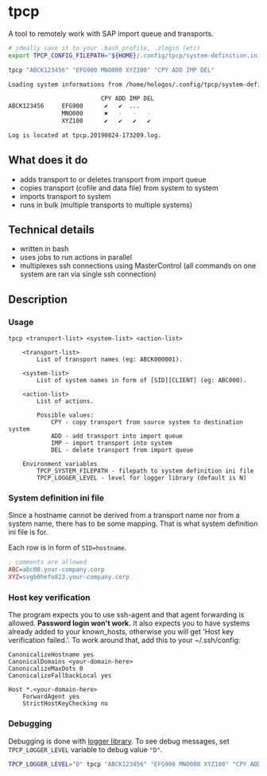 # tpcp

A tool to remotely work with SAP import queue and transports.

```bash
# ideally save it to your .bash_profile, .zlogin (etc)
export TPCP_CONFIG_FILEPATH="${HOME}/.config/tpcp/system-definition.ini"

tpcp "ABCK123456" "EFG900 MNO000 XYZ100" "CPY ADD IMP DEL"

Loading system informations from /home/hologos/.config/tpcp/system-definition.ini.

                          CPY ADD IMP DEL
ABCK123456     EFG900      ✔   ✔  ...
               MNO000      ✖   -   -   -
               XYZ100      ✔   ✔   ✔   ✔

Log is located at tpcp.20190824-173209.log.
```

## What does it do

* adds transport to or deletes transport from import queue
* copies transport (cofile and data file) from system to system
* imports transport to system
* runs in bulk (multiple transports to multiple systems)

## Technical details
* written in bash
* uses jobs to run actions in parallel
* multiplexes ssh connections using MasterControl (all commands on one system are ran via single ssh connection)

## Description

### Usage

```
tpcp <transport-list> <system-list> <action-list>

    <transport-list>
        List of transport names (eg: ABCK000001).

    <system-list>
        List of system names in form of [SID][CLIENT] (eg: ABC000).

    <action-list>
        List of actions.

        Possible values:
            CPY - copy transport from source system to destination system
            ADD - add transport into import queue
            IMP - import transport into system
            DEL - delete transport from import queue

    Environment variables
        TPCP_SYSTEM_FILEPATH - filepath to system definition ini file
        TPCP_LOGGER_LEVEL - level for logger library (default is N)
```

### System definition ini file

Since a hostname cannot be derived from a transport name nor from a system name, there has to be some mapping. That is what system definition ini file is for.

Each row is in form of `SID=hostname`.

```ini
; comments are allowed
ABC=abc00.your-company.corp
XYZ=svgb0hefe823.your-company.corp
```

### Host key verification

The program expects you to use ssh-agent and that agent forwarding is allowed. **Password login won't work.** It also expects you to have systems already added to your known_hosts, otherwise you will get 'Host key verification failed.'. To work around that, add this to your ~/.ssh/config:

```
CanonicalizeHostname yes
CanonicalDomains <your-domain-here>
CanonicalizeMaxDots 0
CanonicalizeFallbackLocal yes

Host *.<your-domain-here>
    ForwardAgent yes
    StrictHostKeyChecking no
```

### Debugging

Debugging is done with [logger library](https://github.com/Hologos/logger). To see debug messages, set `TPCP_LOGGER_LEVEL` variable to debug value `"D"`.

```bash
TPCP_LOGGER_LEVEL="D" tpcp "ABCK123456" "EFG900 MNO000 XYZ100" "CPY ADD IMP DEL"
```
